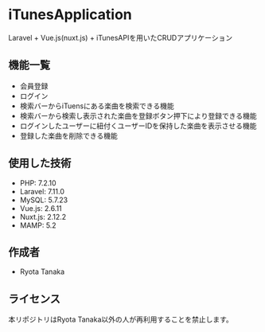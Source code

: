 # iTunesApplication

 Laravel + Vue.js(nuxt.js) + iTunesAPIを用いたCRUDアプリケーション

## 機能一覧
* 会員登録
* ログイン
* 検索バーからiTuensにある楽曲を検索できる機能
* 検索バーから検索し表示された楽曲を登録ボタン押下により登録できる機能
* ログインしたユーザーに紐付くユーザーIDを保持した楽曲を表示させる機能
* 登録した楽曲を削除できる機能

## 使用した技術
* PHP: 7.2.10
* Laravel: 7.11.0
* MySQL: 5.7.23 
* Vue.js: 2.6.11
* Nuxt.js: 2.12.2
* MAMP: 5.2

## 作成者
* Ryota Tanaka

## ライセンス
本リポジトリはRyota Tanaka以外の人が再利用することを禁止します。
